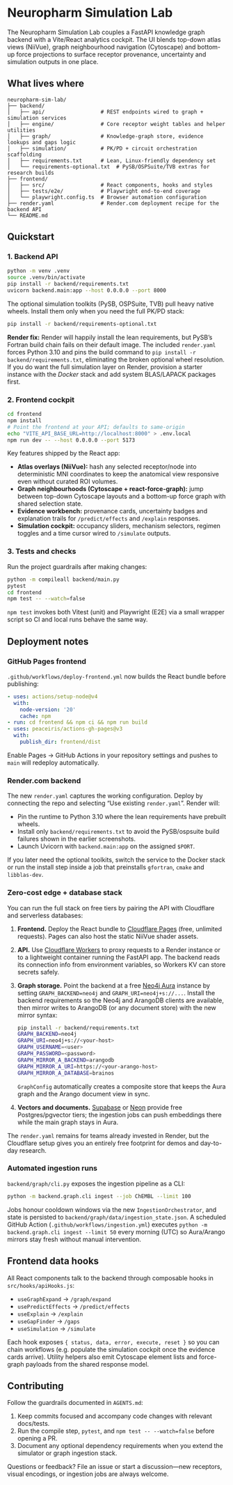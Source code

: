 # Neuropharm Simulation Lab

The Neuropharm Simulation Lab couples a FastAPI knowledge graph backend with a
Vite/React analytics cockpit. The UI blends top-down atlas views (NiiVue), graph
neighbourhood navigation (Cytoscape) and bottom-up force projections to surface
receptor provenance, uncertainty and simulation outputs in one place.

## What lives where

```
neuropharm-sim-lab/
├── backend/
│   ├── api/                  # REST endpoints wired to graph + simulation services
│   ├── engine/               # Core receptor weight tables and helper utilities
│   ├── graph/                # Knowledge-graph store, evidence lookups and gaps logic
│   ├── simulation/           # PK/PD + circuit orchestration scaffolding
│   ├── requirements.txt      # Lean, Linux-friendly dependency set
│   └── requirements-optional.txt  # PySB/OSPSuite/TVB extras for research builds
├── frontend/
│   ├── src/                  # React components, hooks and styles
│   ├── tests/e2e/            # Playwright end-to-end coverage
│   └── playwright.config.ts  # Browser automation configuration
├── render.yaml               # Render.com deployment recipe for the backend API
└── README.md
```

## Quickstart

### 1. Backend API

```bash
python -m venv .venv
source .venv/bin/activate
pip install -r backend/requirements.txt
uvicorn backend.main:app --host 0.0.0.0 --port 8000
```

The optional simulation toolkits (PySB, OSPSuite, TVB) pull heavy native wheels.
Install them only when you need the full PK/PD stack:

```bash
pip install -r backend/requirements-optional.txt
```

**Render fix:** Render will happily install the lean requirements, but PySB’s
Fortran build chain fails on their default image. The included `render.yaml`
forces Python 3.10 and pins the build command to `pip install -r
backend/requirements.txt`, eliminating the broken optional wheel resolution. If
you do want the full simulation layer on Render, provision a starter instance
with the *Docker* stack and add system BLAS/LAPACK packages first.

### 2. Frontend cockpit

```bash
cd frontend
npm install
# Point the frontend at your API; defaults to same-origin
echo "VITE_API_BASE_URL=http://localhost:8000" > .env.local
npm run dev -- --host 0.0.0.0 --port 5173
```

Key features shipped by the React app:

- **Atlas overlays (NiiVue):** hash any selected receptor/node into deterministic
  MNI coordinates to keep the anatomical view responsive even without curated
  ROI volumes.
- **Graph neighbourhoods (Cytoscape + react-force-graph):** jump between
  top-down Cytoscape layouts and a bottom-up force graph with shared selection
  state.
- **Evidence workbench:** provenance cards, uncertainty badges and explanation
  trails for `/predict/effects` and `/explain` responses.
- **Simulation cockpit:** occupancy sliders, mechanism selectors, regimen
  toggles and a time cursor wired to `/simulate` outputs.

### 3. Tests and checks

Run the project guardrails after making changes:

```bash
python -m compileall backend/main.py
pytest
cd frontend
npm test -- --watch=false
```

`npm test` invokes both Vitest (unit) and Playwright (E2E) via a small wrapper
script so CI and local runs behave the same way.

## Deployment notes

### GitHub Pages frontend

`.github/workflows/deploy-frontend.yml` now builds the React bundle before
publishing:

```yaml
- uses: actions/setup-node@v4
  with:
    node-version: '20'
    cache: npm
- run: cd frontend && npm ci && npm run build
- uses: peaceiris/actions-gh-pages@v3
  with:
    publish_dir: frontend/dist
```

Enable Pages → GitHub Actions in your repository settings and pushes to `main`
will redeploy automatically.

### Render.com backend

The new `render.yaml` captures the working configuration. Deploy by connecting
the repo and selecting “Use existing `render.yaml`”. Render will:

- Pin the runtime to Python 3.10 where the lean requirements have prebuilt
  wheels.
- Install only `backend/requirements.txt` to avoid the PySB/ospsuite build
  failures shown in the earlier screenshots.
- Launch Uvicorn with `backend.main:app` on the assigned `$PORT`.

If you later need the optional toolkits, switch the service to the Docker stack
or run the install step inside a job that preinstalls `gfortran`, `cmake` and
`libblas-dev`.

### Zero-cost edge + database stack

You can run the full stack on free tiers by pairing the API with Cloudflare and
serverless databases:

1. **Frontend.** Deploy the React bundle to [Cloudflare Pages][cf-pages] (free,
   unlimited requests). Pages can also host the static NiiVue shader assets.
2. **API.** Use [Cloudflare Workers][cf-workers] to proxy requests to a Render
   instance or to a lightweight container running the FastAPI app. The backend
   reads its connection info from environment variables, so Workers KV can store
   secrets safely.
3. **Graph storage.** Point the backend at a free [Neo4j Aura][aura] instance by
   setting `GRAPH_BACKEND=neo4j` and `GRAPH_URI=neo4j+s://...`. Install the
   backend requirements so the Neo4j and ArangoDB clients are available, then
   mirror writes to ArangoDB (or any document store) with the new mirror syntax:

   ```bash
   pip install -r backend/requirements.txt
   GRAPH_BACKEND=neo4j
   GRAPH_URI=neo4j+s://<your-host>
   GRAPH_USERNAME=<user>
   GRAPH_PASSWORD=<password>
   GRAPH_MIRROR_A_BACKEND=arangodb
   GRAPH_MIRROR_A_URI=https://<your-arango-host>
   GRAPH_MIRROR_A_DATABASE=brainos
   ```

   `GraphConfig` automatically creates a composite store that keeps the Aura
   graph and the Arango document view in sync.
4. **Vectors and documents.** [Supabase][supabase] or [Neon][neon] provide free
   Postgres/pgvector tiers; the ingestion jobs can push embeddings there while
   the main graph stays in Aura.

The `render.yaml` remains for teams already invested in Render, but the Cloudflare
setup gives you an entirely free footprint for demos and day-to-day research.

### Automated ingestion runs

`backend/graph/cli.py` exposes the ingestion pipeline as a CLI:

```bash
python -m backend.graph.cli ingest --job ChEMBL --limit 100
```

Jobs honour cooldown windows via the new `IngestionOrchestrator`, and state is
persisted to `backend/graph/data/ingestion_state.json`. A scheduled GitHub
Action (`.github/workflows/ingestion.yml`) executes `python -m
backend.graph.cli ingest --limit 50` every morning (UTC) so Aura/Arango mirrors
stay fresh without manual intervention.

[cf-pages]: https://developers.cloudflare.com/pages/
[cf-workers]: https://developers.cloudflare.com/workers/
[aura]: https://neo4j.com/cloud/aura/
[supabase]: https://supabase.com
[neon]: https://neon.tech

## Frontend data hooks

All React components talk to the backend through composable hooks in
`src/hooks/apiHooks.js`:

- `useGraphExpand` → `/graph/expand`
- `usePredictEffects` → `/predict/effects`
- `useExplain` → `/explain`
- `useGapFinder` → `/gaps`
- `useSimulation` → `/simulate`

Each hook exposes `{ status, data, error, execute, reset }` so you can chain
workflows (e.g. populate the simulation cockpit once the evidence cards arrive).
Utility helpers also emit Cytoscape element lists and force-graph payloads from
the shared response model.

## Contributing

Follow the guardrails documented in `AGENTS.md`:

1. Keep commits focused and accompany code changes with relevant docs/tests.
2. Run the compile step, `pytest`, and `npm test -- --watch=false` before
   opening a PR.
3. Document any optional dependency requirements when you extend the simulator
   or graph ingestion stack.

Questions or feedback? File an issue or start a discussion—new receptors,
visual encodings, or ingestion jobs are always welcome.

